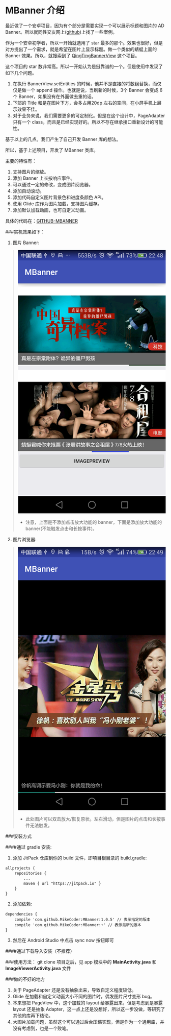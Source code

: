 MBanner 介绍
===
最近做了一个安卓项目，因为有个部分是需要实现一个可以展示标题和图片的 AD Banner。所以就同性交友网上([github](http://github.com))上找了一些案例。

作为一个安卓初学者，所以一开始就选用了 star 最多的那个。效果也很好，但是对方提出了一个需求，就是希望在图片上显示标题。做一个类似的蜻蜓上面的 Banner 效果。所以，就搜索到了 [QingTingBannerView](https://github.com/JeasonWong/QingtingBannerView) 这个项目。

这个项目的 star 数非常高。所以一开始认为是挺靠谱的一个。但是使用中发现了如下几个问题。

1. 在执行 BannerView.setEntities 的时候，他并不是直接的将数组替换，而仅仅是做一个 append 操作。也就是说，当刷新的时候，3个 Banner 会变成 6个 Banner，如果没有在外面做去重的话。
2. 下部的 Title 和是在图片下方，会多占用20dp 左右的空间，在小屏手机上展示效果不佳。
3. 对于业务来说，我们需要更多的可定制化。但是在这个设计中，PageAdapter 只有一个 class，而且是已经实现好的。所以不存在继承接口重新设计的可能性。

基于以上的几点。我们产生了自己开发 Banner 库的想法。

所以，基于上述项目，开发了 MBanner 类库。

主要的特性有：

1. 支持图片的缩放。
2. 添加 Banner 上长按响应事件。
3. 可以通过一定的修改，变成图片阅览器。
4. 添加自动滚动。
5. 添加代码自定义图片背景色和进度条颜色 API。
6. 使用 Glide 库作为图片加载，支持图片缓存。
7. 添加默认加载动画，也可自定义动画。

具体的代码在：[GITHUB-MBANNER](https://github.com/MikeCoder/MBanner)

###实机效果如下：

1. 图片 Banner:

> ![图片 Banner](./images/banner.png)
>
> + 注意，上面是不添加点击放大功能的 banner，下面是添加放大功能的 banner(不能触发点击和长按事件)。

2. 图片浏览器:

> ![图片浏览器](./images/imageViewer.png)
>
> + 此处图片可以双击放大/恢复原状。左右滑动，但是图片的点击和长按事件无法触发。


###安装方式

####通过 gradle 安装:

1. 添加 JitPack 仓库到你的 build 文件，即项目根目录的 build.gradle:

```
allprojects {
    repositories {
        ...
        maven { url "https://jitpack.io" }
    }
}
```

2. 添加依赖:

```
dependencies {
    compile 'com.github.MikeCoder:MBanner:1.0.5' // 表示指定的版本
    compile 'com.github.MikeCoder:MBanner:+' // 表示最新的版本
}
```

3. 然后在 Android Studio 中点击 sync now 按钮即可

####通过下载导入安装（不推荐）


###使用方法：
git clone 项目之后，见 app 模块中的 **MainActivity.java** 和 **ImageViewerActivity.java** 文件

###做的不好的地方
1. 关于 PageAdapter 还是没有抽象出来，导致自定义程度较低。
2. Glide 在加载和自定义动画大小不同的图片时，偶发图片尺寸变形 bug。
3. 本来想把 PageView 中，这个加载的 layout 给暴露出来，但是考虑到是暴露 layout 还是抽象 Adapter，这一点上还是没想好，所以这一步没做，等研究了其他的库再下结论。
4. 大图片加载问题，虽然这个可以通过后台压缩实现，但是作为一个通用库，并没有考虑到，也是一个败笔。

